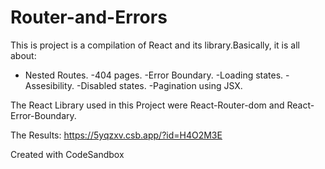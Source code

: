 # Router-and-Errors

This is project is a compilation of React and its library.Basically, it is all about:

- Nested Routes.
  -404 pages.
  -Error Boundary.
  -Loading states.
  -Assesibility.
  -Disabled states.
  -Pagination using JSX.

The React Library used in this Project were React-Router-dom and React-Error-Boundary.

The Results: https://5yqzxv.csb.app/?id=H4O2M3E

Created with CodeSandbox
